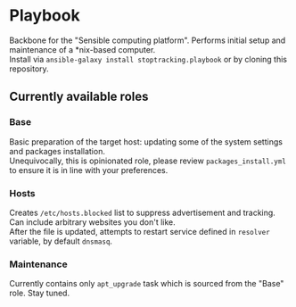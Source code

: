 # Playbook
Backbone for the "Sensible computing platform". Performs initial setup and maintenance of a \*nix-based computer.  
Install via `ansible-galaxy install stoptracking.playbook` or by cloning this repository.

## Currently available roles

### Base
Basic preparation of the target host: updating some of the system settings and packages installation.  
Unequivocally, this is opinionated role, please review `packages_install.yml` to ensure it is in line with your preferences.

### Hosts
Creates `/etc/hosts.blocked` list to suppress advertisement and tracking.
Can include arbitrary websites you don't like.  
After the file is updated, attempts to restart service defined in `resolver` variable, by default `dnsmasq`.

### Maintenance
Currently contains only `apt_upgrade` task which is sourced from the "Base" role. Stay tuned.
